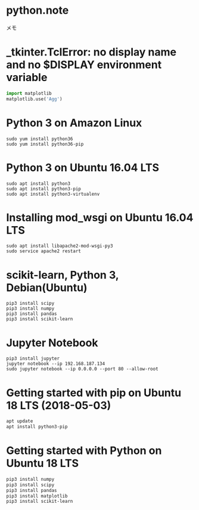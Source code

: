 # python.note ######################

メモ

# _tkinter.TclError: no display name and no $DISPLAY environment variable ######################

```python
import matplotlib
matplotlib.use('Agg')
```

# Python 3 on Amazon Linux ######################

```
sudo yum install python36
sudo yum install python36-pip
```

# Python 3 on Ubuntu 16.04 LTS ######################

```
sudo apt install python3
sudo apt install python3-pip
sudo apt install python3-virtualenv
```

# Installing mod_wsgi on Ubuntu 16.04 LTS ######################

```
sudo apt install libapache2-mod-wsgi-py3
sudo service apache2 restart
```

# scikit-learn, Python 3, Debian(Ubuntu) ######################

```
pip3 install scipy
pip3 install numpy
pip3 install pandas
pip3 install scikit-learn
```

# Jupyter Notebook

```
pip3 install jupyter
jupyter notebook --ip 192.168.187.134
sudo jupyter notebook --ip 0.0.0.0 --port 80 --allow-root
```

# Getting started with pip on Ubuntu 18 LTS (2018-05-03) ######################

```bash
apt update
apt install python3-pip
```

# Getting started with Python on Ubuntu 18 LTS ######################

```bash
pip3 install numpy
pip3 install scipy
pip3 install pandas
pip3 install matplotlib
pip3 install scikit-learn
```
